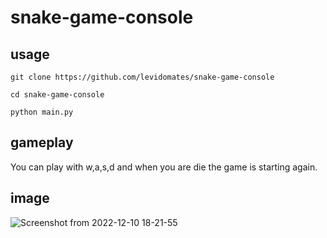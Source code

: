 # snake-game-console

## usage 

``` git clone https://github.com/levidomates/snake-game-console ``` 

``` cd snake-game-console ``` 

``` python main.py ``` 

## gameplay 

You can play with w,a,s,d and when you are die the game is starting again.

## image 

![Screenshot from 2022-12-10 18-21-55](https://user-images.githubusercontent.com/65045005/206862817-fbe3ed7f-398b-4a56-be95-fefe8715621e.png)


